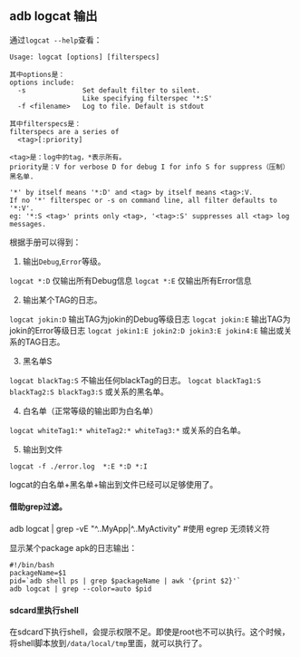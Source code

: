 ## adb logcat 输出

通过`logcat --help`查看：

```shell
Usage: logcat [options] [filterspecs]

其中options是：
options include:
  -s              Set default filter to silent.
                  Like specifying filterspec '*:S'
  -f <filename>   Log to file. Default is stdout

其中filterspecs是：
filterspecs are a series of
  <tag>[:priority]

<tag>是：log中的tag，*表示所有。
priority是：V for verbose D for debug I for info S for suppress（压制）黑名单.  

'*' by itself means '*:D' and <tag> by itself means <tag>:V.
If no '*' filterspec or -s on command line, all filter defaults to '*:V'.
eg: '*:S <tag>' prints only <tag>, '<tag>:S' suppresses all <tag> log messages.
```

根据手册可以得到：

1. 输出`Debug`,`Error`等级。

`logcat *:D` 仅输出所有Debug信息
`logcat *:E` 仅输出所有Error信息

2. 输出某个TAG的日志。

`logcat jokin:D` 输出TAG为jokin的Debug等级日志
`logcat jokin:E` 输出TAG为jokin的Error等级日志
`logcat jokin1:E jokin2:D jokin3:E jokin4:E` 输出或关系的TAG日志。

3. 黑名单S

`logcat blackTag:S` 不输出任何blackTag的日志。
`logcat blackTag1:S blackTag2:S blackTag3:S` 或关系的黑名单。

4. 白名单（正常等级的输出即为白名单）

`logcat whiteTag1:* whiteTag2:* whiteTag3:*` 或关系的白名单。

5. 输出到文件

`logcat -f ./error.log  *:E *:D *:I`

logcat的白名单+黑名单+输出到文件已经可以足够使用了。

#### 借助grep过滤。

adb logcat | grep -vE "^..MyApp|^..MyActivity"  #使用 egrep 无须转义符

显示某个package apk的日志输出：

```
#!/bin/bash
packageName=$1
pid=`adb shell ps | grep $packageName | awk '{print $2}'`
adb logcat | grep --color=auto $pid
```

#### sdcard里执行shell

在sdcard下执行shell，会提示权限不足。即使是root也不可以执行。这个时候，将shell脚本放到`/data/local/tmp`里面，就可以执行了。

